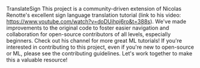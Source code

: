 TranslateSign
This project is a community-driven extension of Nicolas Renotte's excellent sign language translation tutorial (link to his video: https://www.youtube.com/watch?v=doDUihpj6ro&t=388s). We've made improvements to the original code to foster easier navigation and collaboration for open-source contributors of all levels, especially beginners. Check out his channel for more great ML tutorials! If you're interested in contributing to this project, even if you're new to open-source or ML, please see the contributing guidelines. Let's work together to make this a valuable resource!
